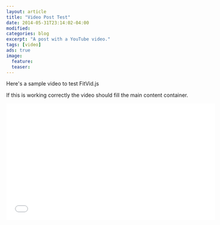 ```yaml
---
layout: article
title: "Video Post Test"
date: 2014-05-31T23:14:02-04:00
modified:
categories: blog
excerpt: "A post with a YouTube video."
tags: [video]
ads: true
image:
  feature:
  teaser:
---
```


Here's a sample video to test FitVid.js

If this is working correctly the video should fill the main content container.

<iframe width="560" height="315" src="//www.youtube.com/embed/9e1nPyHXCFQ" frameborder="0"> </iframe>